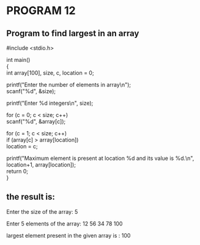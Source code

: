 ﻿


# PROGRAM 12
## Program to find largest in an array
#include <stdio.h>

int  main()  
{  
int  array[100],  size,  c,  location  =  0;

printf("Enter the number of elements in array\n");  
scanf("%d",  &size);

printf("Enter %d integers\n",  size);

for  (c  =  0;  c  <  size;  c++)  
scanf("%d",  &array[c]);

for  (c  =  1;  c  <  size;  c++)  
if  (array[c]  >  array[location])  
location  =  c;

printf("Maximum element is present at location %d and its value is %d.\n",  location+1,  array[location]);  
return  0;  
}

## the result is:

Enter the size of the array: 5
 
Enter 5 elements of  the array: 12
56
34
78
100
 
largest element present in the given array is : 100


